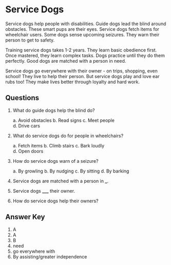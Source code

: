 # Service Dogs

Service dogs help people with disabilities. Guide dogs lead the blind around obstacles. These smart pups are their eyes. Service dogs fetch items for wheelchair users. Some dogs sense upcoming seizures. They warn their person to get to safety.

Training service dogs takes 1-2 years. They learn basic obedience first. Once mastered, they learn complex tasks. Dogs practice until they do them perfectly. Good dogs are matched with a person in need.

Service dogs go everywhere with their owner - on trips, shopping, even school! They live to help their person. But service dogs play and love ear rubs too! They make lives better through loyalty and hard work.

## Questions

1. What do guide dogs help the blind do?

   a. Avoid obstacles
   b. Read signs
   c. Meet people  
   d. Drive cars

2. What do service dogs do for people in wheelchairs?

   a. Fetch items
   b. Climb stairs
   c. Bark loudly  
   d. Open doors

3. How do service dogs warn of a seizure?

   a. By growling
   b. By nudging
   c. By sitting
   d. By barking

4. Service dogs are matched with a person in ****\_****.

5. Service dogs **\_\_\_** their owner.
6. How do service dogs help their owners?

## Answer Key

1. A
2. A
3. B
4. need
5. go everywhere with
6. By assisting/greater independence
